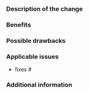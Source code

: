 <!--
 Before you open the request please review the following guidelines and tips to help it be more easily integrated:

 - Describe the scope of your change - i.e. what the change does.
 - Describe any known limitations with your change.
 - Please run any tests or examples that can exercise your modified code.

 Thank you for contributing! We will try to test and integrate the change as soon as we can, but be aware we have many GitHub repositories to manage and can't immediately respond to every request. There is no need to bump or check in on a pull request (it will clutter the discussion of the request).
 -->

### Description of the change

<!-- Describe the scope of your change - i.e. what the change does. -->

### Benefits

<!-- What benefits will be realized by the code change? -->

### Possible drawbacks

<!-- Describe any known limitations with your change -->

### Applicable issues

<!-- Enter any applicable Issues here (You can reference an issue using #) -->
- fixes #

### Additional information

<!-- If there's anything else that's important and relevant to your pull request, mention that information here.-->
